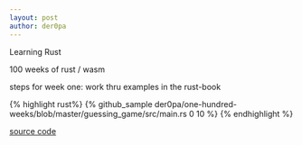 ```yaml
---
layout: post
author: der0pa
---
```

Learning Rust

100 weeks of rust / wasm

steps for week one:
work thru examples in the rust-book 

{% highlight rust%}
{% github_sample der0pa/one-hundred-weeks/blob/master/guessing_game/src/main.rs 0 10 %}
{% endhighlight %}
 
 [source code](
 https://github.com/der0pa/one-hundred-weeks/blob/master/guessing_game/src/main.rs)